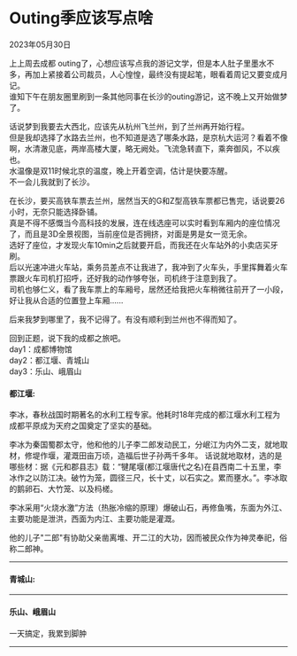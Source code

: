 # Outing季应该写点啥
<div class="date">2023年05月30日</div>

上上周去成都 outing了，心想应该写点我的游记文学，但是本人肚子里墨水不多，再加上紧接着公司裁员，人心惶惶，最终没有提起笔，眼看着周记又要变成月记。<br/>
谁知下午在朋友圈里刷到一条其他同事在长沙的outing游记，这不晚上又开始做梦了。

话说梦到我要去大西北，应该先从杭州飞兰州，到了兰州再开始行程。<br/>
但是我却选择了水路去兰州，也不知道是选了哪条水路，是京杭大运河？看着不像啊，水清澈见底，两岸高楼大厦，略无阙处。飞流急转直下，乘奔御风，不以疾也。<br/>
水温像是双11时候北京的温度，晚上开着空调，估计是快要冻醒。<br/>
不一会儿我就到了长沙。

在长沙，要买高铁车票去兰州，居然当天的G和Z型高铁车票都已售完，话说要26小时，无奈只能选择卧铺。<br/>
真是不得不感慨当今高科技的发展，连在线选座可以实时看到车厢内的座位情况了，而且是3D全景视图，当前座位是否拥挤，对面是男是女一览无余。<br/>
选好了座位，才发现火车10min之后就要开启，而我还在火车站外的小卖店买牙刷。<br/>
后以光速冲进火车站，乘务员差点不让我进了，我冲到了火车头，手里挥舞着火车票跟火车司机打招呼，还好我的动作够夸张，司机终于注意到我了。<br/>
司机也够仁义，看了我车票上的车厢号，居然还给我把火车稍微往前开了一小段，好让我从合适的位置登上车厢...... <br/>

后来我梦到哪里了，我不记得了。有没有顺利到兰州也不得而知了。

回到正题，说下我的成都之旅吧。<br/>
day1：成都博物馆<br/>
day2：都江堰、青城山<br/>
day3：乐山、峨眉山<br/>

#### 都江堰: <br/>
李冰，春秋战国时期著名的水利工程专家。他耗时18年完成的都江堰水利工程为成都平原成为天府之国奠定了坚实的基础。

李冰为秦国蜀郡太守，他和他的儿子李二郎发动民工，分岷江为内外二支，就地取材，修堤作堰，灌溉田亩万顷，造福后世子孙两千多年。
话说就地取材，选的是哪些材：据《元和郡县志》载：“犍尾堰(都江堰唐代之名)在县西南二十五里，李冰作之以防江决。破竹为笼，圆径三尺，长十丈，以石实之。累而壅水。”。李冰取的鹅卵石、大竹笼、以及杩槎。

李冰采用“火烧水激”方法（热胀冷缩的原理）爆破山石，再修鱼嘴，东面为外江、主要功能是泄洪，西面为内江、主要功能是灌溉。

他的儿子"二郎"有协助父亲凿离堆、开二江的大功，因而被民众作为神灵奉祀，俗称二郎神。

***

#### 青城山:<br/>

***

#### 乐山、峨眉山<br/>
一天搞定，我累到脚肿

***
